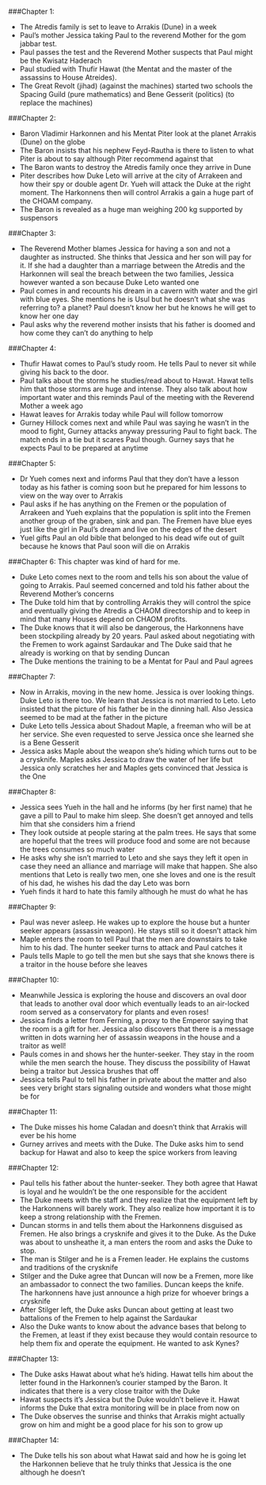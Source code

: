 ###Chapter 1:
* The Atredis family is set to leave to Arrakis (Dune) in a week
* Paul’s mother Jessica taking Paul to the reverend Mother for the gom jabbar test.
* Paul passes the test and the Reverend Mother suspects that Paul might be the Kwisatz Haderach
* Paul studied with Thufir Hawat (the Mentat and the master of the assassins to House Atreides). 
* The Great Revolt (jihad) (against the machines) started two schools the Spacing Guild (pure mathematics) and Bene Gesserit (politics) (to replace the machines)


###Chapter 2:
* Baron Vladimir Harkonnen and his Mentat Piter look at the planet Arrakis (Dune) on the globe
* The Baron insists that his nephew Feyd-Rautha is there to listen to what Piter is about to say although Piter recommend against that
* The Baron wants to destroy the Atredis family once they arrive in Dune
* Piter describes how Duke Leto will arrive at the city of Arrakeen and how their spy or double agent Dr. Yueh will attack the Duke at the right moment. The Harkonnens then will control Arrakis a gain a huge part of the CHOAM company.  
* The Baron is revealed as a huge man weighing 200 kg supported by suspensors


###Chapter 3:
* The Reverend Mother blames Jessica for having a son and not a daughter as instructed. She thinks that Jessica and her son will pay for it. If she had a daughter than a marriage between the Atredis and the Harkonnen will seal the breach between the two families, Jessica however wanted a son because Duke Leto wanted one 
* Paul comes in and recounts his dream in a cavern with water and the girl with blue eyes. She mentions he is Usul but he doesn’t what she was referring to? a planet? Paul doesn’t know her but he knows he will get to know her one day
* Paul asks why the reverend mother insists that his father is doomed and how come they can’t do anything to help


###Chapter 4:
* Thufir Hawat comes to Paul’s study room. He tells Paul to never sit while giving his back to the door. 
* Paul talks about the storms he studies/read about to Hawat. Hawat tells him that those storms are huge and intense. They also talk about how important water and this reminds Paul of the meeting with the Reverend Mother a week ago
* Hawat leaves for Arrakis today while Paul will follow tomorrow
* Gurney Hillock comes next and while Paul was saying he wasn’t in the mood to fight, Gurney attacks anyway pressuring Paul to fight back. The match ends in a tie but it scares Paul though. Gurney says that he expects Paul to be prepared at anytime


###Chapter 5:
* Dr Yueh comes next and informs Paul that they don’t have a lesson today as his father is coming soon but he prepared for him lessons to view on the way over to Arrakis
* Paul asks if he has anything on the Fremen or the population of Arrakeen and Yueh explains that the population is split into the Fremen another group of the graben, sink and pan. The Fremen have blue eyes just like the girl in Paul’s dream and live on the edges of the desert
* Yuel gifts Paul an old bible that belonged to his dead wife out of guilt because he knows that Paul soon will die on Arrakis


###Chapter 6:
This chapter was kind of hard for me.
* Duke Leto comes next to the room and tells his son about the value of going to Arrakis. Paul seemed concerned and told his father about the Reverend Mother’s concerns
* The Duke told him that by controlling Arrakis they will control the spice and eventually giving the Atredis a CHAOM directorship and to keep in mind that many Houses depend on CHAOM profits. 
* The Duke knows that it will also be dangerous, the Harkonnens have been stockpiling already by 20 years. Paul asked about negotiating with the Fremen to work against Sardaukar and The Duke said that he already is working on that by sending Duncan
* The Duke mentions the training to be a Mentat for Paul and Paul agrees


###Chapter 7:
* Now in Arrakis, moving in the new home. Jessica is over looking things. Duke Leto is there too. We learn that Jessica is not married to Leto. Leto insisted that the picture of his father be in the dinning hall. Also Jessica seemed to be mad at the father in the picture
* Duke Leto tells Jessica about Shadout Maple, a freeman who will be at her service. She even requested to serve Jessica once she learned she is a Bene Gesserit
* Jessica asks Maple about the weapon she’s hiding which turns out to be a crysknife. Maples asks Jessica to draw the water of her life but Jessica only scratches her and Maples gets convinced that Jessica is the One


###Chapter 8:
* Jessica sees Yueh in the hall and he informs (by her first name) that he gave a pill to Paul to make him sleep. She doesn’t get annoyed and tells him that she considers him a friend
* They look outside at people staring at the palm trees. He says that some are hopeful that the trees will produce food and some are not because the trees consumes so much water
* He asks why she isn’t married to Leto and she says they left it open in case they need an alliance and marriage will make that happen. She also mentions that Leto is really two men, one she loves and one is the result of his dad, he wishes his dad the day Leto was born
* Yueh finds it hard to hate this family although he must do what he has


###Chapter 9:
* Paul was never asleep. He wakes up to explore the house but a hunter seeker appears (assassin weapon). He stays still so it doesn’t attack him
* Maple enters the room to tell Paul that the men are downstairs to take him to his dad. The hunter seeker turns to attack and Paul catches it
* Pauls tells Maple to go tell the men but she says that she knows there is a traitor in the house before she leaves


###Chapter 10:
* Meanwhile Jessica is exploring the house and discovers an oval door that leads to another oval door which eventually leads to an air-locked room served as a conservatory for plants and even roses! 
* Jessica finds a letter from Ferning, a proxy to the Emperor saying that the room is a gift for her. Jessica also discovers that there is a message written in dots warning her of assassin weapons in the house and a traitor as well!
* Pauls comes in and shows her the hunter-seeker. They stay in the room while the men search the house. They discuss the possibility of Hawat being a traitor but Jessica brushes that off
* Jessica tells Paul to tell his father in private about the matter and also sees very bright stars signaling outside and wonders what those might be for


###Chapter 11:
* The Duke misses his home Caladan and doesn’t think that Arrakis will ever be his home
* Gurney arrives and meets with the Duke. The Duke asks him to send backup for Hawat and also to keep the spice workers from leaving


###Chapter 12:
* Paul tells his father about the hunter-seeker. They both agree that Hawat is loyal and he wouldn’t be the one responsible for the accident
* The Duke meets with the staff and they realize that the equipment left by the Harkonnens will barely work. They also realize how important it is to keep a strong relationship with the Fremen. 
* Duncan storms in and tells them about the Harkonnens disguised as Fremen. He also brings a crysknife and gives it to the Duke. As the Duke was about to unsheathe it, a man enters the room and asks the Duke to stop.
* The man is Stilger and he is a Fremen leader. He explains the customs and traditions of the crysknife
* Stilger and the Duke agree that Duncan will now be a Fremen, more like an ambassador to connect the two families. Duncan keeps the knife. The harkonnens have just announce a high prize for whoever brings a crysknife
* After Stilger left, the Duke asks Duncan about getting at least two battalions of the Fremen to help against the Sardaukar
* Also the Duke wants to know about the advance bases that belong to the Fremen, at least if they exist because they would contain resource to help them fix and operate the equipment. He wanted to ask Kynes?


###Chapter 13: 
* The Duke asks Hawat about what he’s hiding. Hawat tells him about the letter found in the Harkonnen’s courier stamped by the Baron. It indicates that there is a very close traitor with the Duke
* Hawat suspects it’s Jessica but the Duke wouldn’t believe it. Hawat informs the Duke that extra monitoring will be in place from now on
* The Duke observes the sunrise and thinks that Arrakis might actually grow on him and might be a good place for his son to grow up


###Chapter 14:
* The Duke tells his son about what Hawat said and how he is going let the Harkonnen believe that he truly thinks that Jessica is the one although he doesn’t

